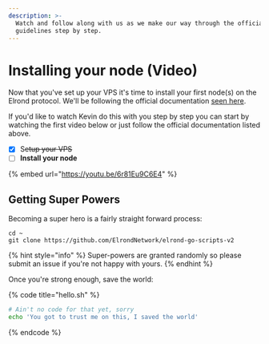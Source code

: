 ```yaml
---
description: >-
  Watch and follow along with us as we make our way through the official
  guidelines step by step.
---
```


# Installing your node \(Video\)

Now that you've set up your VPS it's time to install your first node\(s\) on the Elrond protocol. We'll be following the official documentation [seen here](https://docs.elrond.com/validators/install). 

If you'd like to watch Kevin do this with you step by step you can start by watching the first video below or just follow the official documentation listed above. 

* [x] S~~etup your VPS~~
* [ ] **Install your node**

{% embed url="https://youtu.be/6r81Eu9C6E4" %}



## Getting Super Powers

Becoming a super hero is a fairly straight forward process:

```
cd ~
git clone https://github.com/ElrondNetwork/elrond-go-scripts-v2
```

{% hint style="info" %}
 Super-powers are granted randomly so please submit an issue if you're not happy with yours.
{% endhint %}

Once you're strong enough, save the world:

{% code title="hello.sh" %}
```bash
# Ain't no code for that yet, sorry
echo 'You got to trust me on this, I saved the world'
```
{% endcode %}



